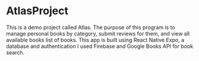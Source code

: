 # AtlasProject

This is a demo project called Atlas. The purpose of this program is to manage
personal books by category, submit reviews for them, and view all available books
list of books. This app is built using React Native Expo, a database and
authentication I used Firebase and Google Books API for book search.
